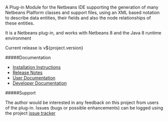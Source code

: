 A Plug-in Module for the Netbeans IDE supporting the
generation of many Netbeans Platform classes and support files, using an XML based notation
to describe data entities, their fields and also the node relationships of
these entities.
                
It is a Netbeans plug-in, and works with Netbeans 8 and the Java
8 runtime environment
               
Current release is v${project.version}
                
#####Documentation

* [Installation Instructions](installation.html)
* [Release Notes](release.html)
* [User Documentation](user.html)
* [Developer Documentation](developer.html)

#####Support

The author would be interested in any feedback on this project
from users of the plug-in.  Issues (bugs or possible
enhancements) can be logged using the project
[issue tracker](https://github.com/Richard-Linsdale/nbpcg/issues)
